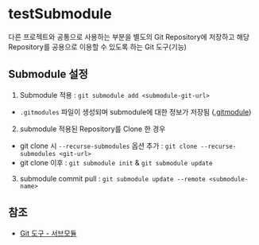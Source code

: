 # testSubmodule
다른 프로젝트와 공통으로 사용하는 부분을 별도의 Git Repository에 저장하고 해당 Repository를 공용으로 이용할 수 있도록 하는 Git 도구(기능)
 
## Submodule 설정
1. Submodule 적용 : `git submodule add <submodule-git-url>`
- `.gitmodules` 파일이 생성되며 submodule에 대한 정보가 저장됨 ([.gitmodule](.gitmodules))
2. submodule 적용된 Repository를 Clone 한 경우
- git clone 시 `--recurse-submodules` 옵션 추가 : `git clone --recurse-submodules <git-url>`
- git clone 이후 : `git submodule init` & `git submodule update`
3. submodule commit pull : `git submodule update --remote <submodule-name>`


## 참조
- [Git 도구 - 서브모듈](https://git-scm.com/book/ko/v2/Git-%EB%8F%84%EA%B5%AC-%EC%84%9C%EB%B8%8C%EB%AA%A8%EB%93%88)
